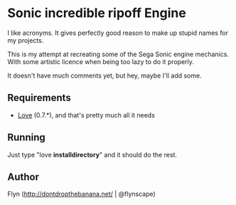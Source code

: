 # Sonic incredible ripoff Engine

I like acronyms. It gives perfectly good reason to make up stupid names for my projects.

This is my attempt at recreating some of the Sega Sonic engine mechanics. With some artistic licence when
being too lazy to do it properly.

It doesn't have much comments yet, but hey, maybe I'll add some.

## Requirements

* [Love](http://love2d.org/) (0.7.*), and that's pretty much all it needs

## Running

Just type "love __installdirectory__" and it should do the rest.

## Author
Flyn (http://dontdropthebanana.net/ | @flynscape)
